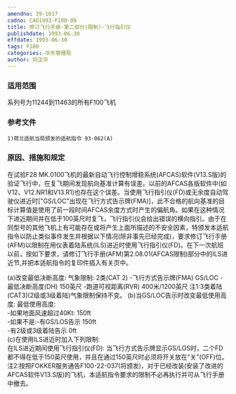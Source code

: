 ```yaml
---
amendno: 39-1017
cadno: CAD1993-F100-09
title: 修订飞行手册-第二部分(限制)-飞行指引仪
publishdate: 1993-06-30
effdate: 1993-06-30
tags: F100
categories: 华东管理局
author: 何正华
---
```


### 适用范围 
系列号为11244到11463的所有F100飞机

### 参考文件
    1)荷兰适航当局颁发的适航指令 93-062(A) 

### 原因、措施和规定 
在试验F28 MK.0100飞机的最新自动飞行控制增稳系统(AFCAS)软件(V13.S版)的验证飞行中，在复飞期间发现航向基准计算有误差。以前的AFCAS各版软件中(如 V12、V12.NR1和V13.R1)也存在这个误差。当使用飞行指引仪(FD)或无余度自动驾驶仪进近时["GS/LOC"出现在飞行方式告示牌(FMA)]，此不合格的航向基准的目标计算值是使用了前一段时间AFCAS余度方式时产生的偏航角。如果在这种情况下进近期间并在低于100英尺时复飞，飞行指引仪会给出错误的横向指引。由于在同型号的其他飞机上有可能存在或将产生上面所描述的不安全因素，特颁发本适航指令以防止类似事件发生并根据以下情况(除非事先已经完成)，要求修订飞行手册(AFM)以限制在用仪表着陆系统(ILS)进近时使用飞行指引仪(FD)。在下一次航班以前，按如下要求，请修订飞行手册(AFM)第2.08.01(AFCAS限制)部分中的ILS进近节,并把本适航指令的复印件插入有关页中。 
  
(a)改变最低决断高度: 
气象限制: 2类(CAT 2) -飞行方式告示牌(FMA) GS/LOC -最低决断高度(DH) 150英尺 -跑道可视距离(RVR) 400米/1200英尺 
注1:3类着陆(CAT3)(2级或3级着陆)气象限制保持不变。 
(b)当GS/LOC告示时改变最低使用高度: 
最低使用高度:  
-如果地面风速超过40Kt:  150ft  
-如果不是:-有GS/LOS告示  150ft  
-有2级或3级着陆告示  0ft  
(c)在使用ILS进近时加入下列限制:  
在ILS进近期间使用飞行指引仪(FD):     当飞行方式告示牌显示GS/LOS时，二个FD都不得在低于150英尺使用，并且在通过150英尺时必须将开关放在"关"(OFF)位。 
    注2:按照FOKKER服务通告F100-22-037(将颁发)，对于已经改装(安装了改进的AFCAS软件V13.S版)的飞机，本适航指令要求的限制不必再执行并可从飞行手册中撤去。
